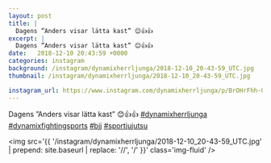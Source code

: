 ```yaml
---
layout: post
title: |
  Dagens ”Anders visar lätta kast” 😊👍👍 
excerpt: |
  Dagens ”Anders visar lätta kast” 😊👍👍    
date:   2018-12-10 20:43:59 +0000
categories: instagram
background: /instagram/dynamixherrljunga/2018-12-10_20-43-59_UTC.jpg
thumbnail: /instagram/dynamixherrljunga/2018-12-10_20-43-59_UTC.jpg

instagram_url: https://www.instagram.com/dynamixherrljunga/p/BrOHrFhh-GH
---
```

Dagens ”Anders visar lätta kast” 😊👍👍 [#dynamixherrljunga](https://www.instagram.com/explore/tags/dynamixherrljunga/) [#dynamixfightingsports](https://www.instagram.com/explore/tags/dynamixfightingsports/) [#bjj](https://www.instagram.com/explore/tags/bjj/) [#sportjujutsu](https://www.instagram.com/explore/tags/sportjujutsu/)



<img src='{{ '/instagram/dynamixherrljunga/2018-12-10_20-43-59_UTC.jpg' | prepend: site.baseurl | replace: '//', '/' }}' class='img-fluid' />
